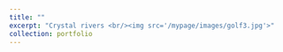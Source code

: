 ```yaml
---
title: ""
excerpt: "Crystal rivers <br/><img src='/mypage/images/golf3.jpg'>"
collection: portfolio
---
```

